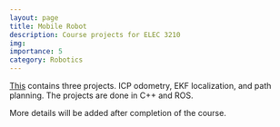 ```yaml
---
layout: page
title: Mobile Robot
description: Course projects for ELEC 3210
img:
importance: 5
category: Robotics
---
```


[This](https://github.com/boring180/elec3210-lab) contains three projects. ICP odometry, EKF localization, and path planning. The projects are done in C++ and ROS.

More details will be added after completion of the course.
